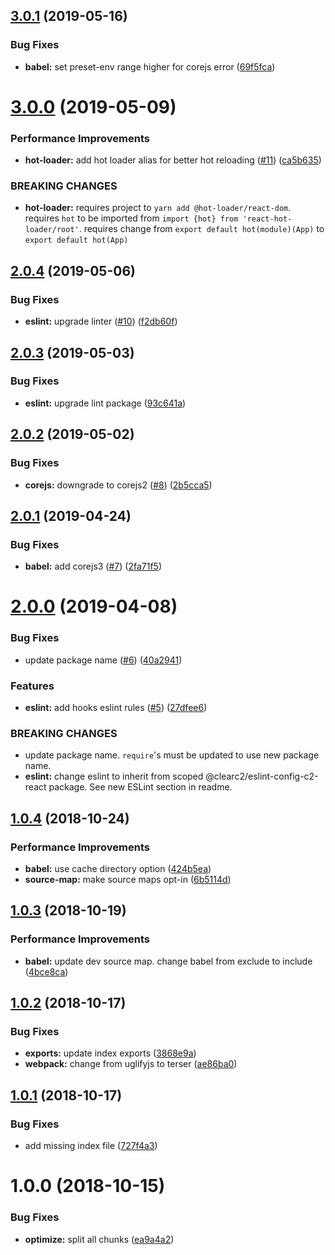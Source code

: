 ## [3.0.1](https://github.com/ClearC2/c2-react-config/compare/v3.0.0...v3.0.1) (2019-05-16)


### Bug Fixes

* **babel:** set preset-env range higher for corejs error ([69f5fca](https://github.com/ClearC2/c2-react-config/commit/69f5fca))

# [3.0.0](https://github.com/ClearC2/c2-react-config/compare/v2.0.4...v3.0.0) (2019-05-09)


### Performance Improvements

* **hot-loader:** add hot loader alias for better hot reloading ([#11](https://github.com/ClearC2/c2-react-config/issues/11)) ([ca5b635](https://github.com/ClearC2/c2-react-config/commit/ca5b635))


### BREAKING CHANGES

* **hot-loader:** requires project to `yarn add @hot-loader/react-dom`. requires `hot` to be imported from `import {hot} from 'react-hot-loader/root'`.
requires change from `export default hot(module)(App)` to `export default hot(App)`

## [2.0.4](https://github.com/ClearC2/c2-react-config/compare/v2.0.3...v2.0.4) (2019-05-06)


### Bug Fixes

* **eslint:** upgrade linter ([#10](https://github.com/ClearC2/c2-react-config/issues/10)) ([f2db60f](https://github.com/ClearC2/c2-react-config/commit/f2db60f))

## [2.0.3](https://github.com/ClearC2/c2-react-config/compare/v2.0.2...v2.0.3) (2019-05-03)


### Bug Fixes

* **eslint:** upgrade lint package ([93c641a](https://github.com/ClearC2/c2-react-config/commit/93c641a))

## [2.0.2](https://github.com/ClearC2/c2-react-config/compare/v2.0.1...v2.0.2) (2019-05-02)


### Bug Fixes

* **corejs:** downgrade to corejs2 ([#8](https://github.com/ClearC2/c2-react-config/issues/8)) ([2b5cca5](https://github.com/ClearC2/c2-react-config/commit/2b5cca5))

## [2.0.1](https://github.com/ClearC2/c2-react-config/compare/v2.0.0...v2.0.1) (2019-04-24)


### Bug Fixes

* **babel:** add corejs3 ([#7](https://github.com/ClearC2/c2-react-config/issues/7)) ([2fa71f5](https://github.com/ClearC2/c2-react-config/commit/2fa71f5))

# [2.0.0](https://github.com/ClearC2/c2-react-config/compare/v1.0.4...v2.0.0) (2019-04-08)


### Bug Fixes

* update package name ([#6](https://github.com/ClearC2/c2-react-config/issues/6)) ([40a2941](https://github.com/ClearC2/c2-react-config/commit/40a2941))


### Features

* **eslint:** add hooks eslint rules ([#5](https://github.com/ClearC2/c2-react-config/issues/5)) ([27dfee6](https://github.com/ClearC2/c2-react-config/commit/27dfee6))


### BREAKING CHANGES

* update package name. `require`'s must be updated to use new package name.
* **eslint:** change eslint to inherit from scoped @clearc2/eslint-config-c2-react package. See new ESLint section in readme.

## [1.0.4](https://github.com/ClearC2/c2-react-config/compare/v1.0.3...v1.0.4) (2018-10-24)


### Performance Improvements

* **babel:** use cache directory option ([424b5ea](https://github.com/ClearC2/c2-react-config/commit/424b5ea))
* **source-map:** make source maps opt-in ([6b5114d](https://github.com/ClearC2/c2-react-config/commit/6b5114d))

## [1.0.3](https://github.com/ClearC2/c2-react-config/compare/v1.0.2...v1.0.3) (2018-10-19)


### Performance Improvements

* **babel:** update dev source map. change babel from exclude to include ([4bce8ca](https://github.com/ClearC2/c2-react-config/commit/4bce8ca))

## [1.0.2](https://github.com/ClearC2/c2-react-config/compare/v1.0.1...v1.0.2) (2018-10-17)


### Bug Fixes

* **exports:** update index exports ([3868e9a](https://github.com/ClearC2/c2-react-config/commit/3868e9a))
* **webpack:** change from uglifyjs to terser ([ae86ba0](https://github.com/ClearC2/c2-react-config/commit/ae86ba0))

## [1.0.1](https://github.com/ClearC2/c2-react-config/compare/v1.0.0...v1.0.1) (2018-10-17)


### Bug Fixes

* add missing index file ([727f4a3](https://github.com/ClearC2/c2-react-config/commit/727f4a3))

# 1.0.0 (2018-10-15)


### Bug Fixes

* **optimize:** split all chunks ([ea9a4a2](https://github.com/ClearC2/c2-react-config/commit/ea9a4a2))

